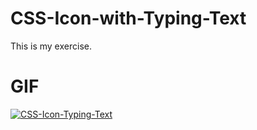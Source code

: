# CSS-Icon-with-Typing-Text
This is my exercise.

# GIF
<a href="https://imgbb.com/"><img src="https://i.ibb.co/4Kv8jJ0/CSS-Icon-Typing-Text.gif" alt="CSS-Icon-Typing-Text" border="0" /></a>
